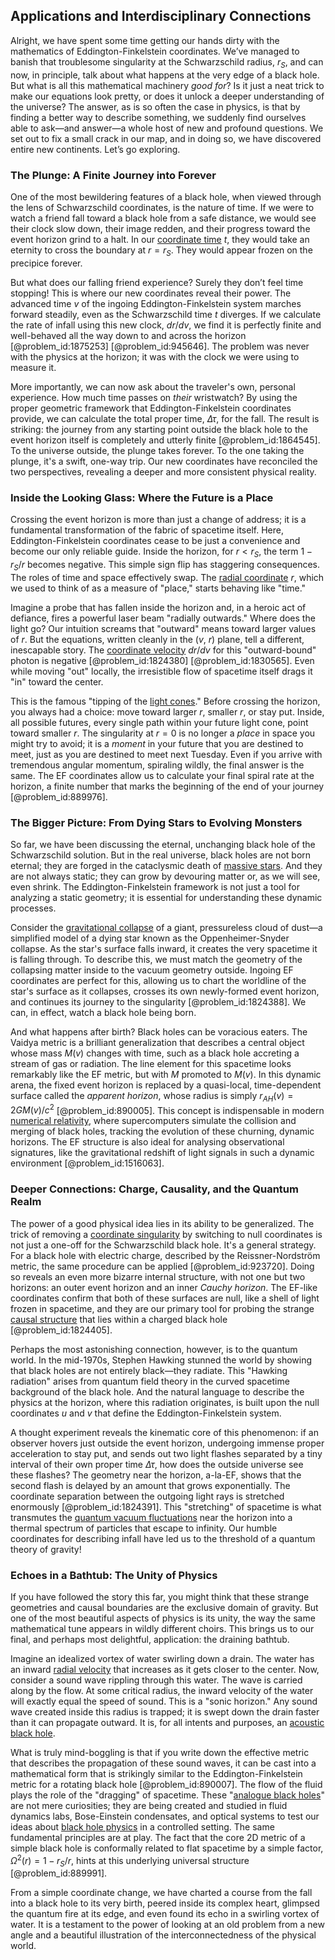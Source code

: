 ## Applications and Interdisciplinary Connections

Alright, we have spent some time getting our hands dirty with the mathematics of Eddington-Finkelstein coordinates. We’ve managed to banish that troublesome singularity at the Schwarzschild radius, $r_S$, and can now, in principle, talk about what happens at the very edge of a black hole. But what is all this mathematical machinery *good for*? Is it just a neat trick to make our equations look pretty, or does it unlock a deeper understanding of the universe? The answer, as is so often the case in physics, is that by finding a better way to describe something, we suddenly find ourselves able to ask—and answer—a whole host of new and profound questions. We set out to fix a small crack in our map, and in doing so, we have discovered entire new continents. Let’s go exploring.

### The Plunge: A Finite Journey into Forever

One of the most bewildering features of a black hole, when viewed through the lens of Schwarzschild coordinates, is the nature of time. If we were to watch a friend fall toward a black hole from a safe distance, we would see their clock slow down, their image redden, and their progress toward the event horizon grind to a halt. In our [coordinate time](@article_id:263226) $t$, they would take an eternity to cross the boundary at $r = r_S$. They would appear frozen on the precipice forever.

But what does our falling friend experience? Surely they don’t feel time stopping! This is where our new coordinates reveal their power. The advanced time $v$ of the ingoing Eddington-Finkelstein system marches forward steadily, even as the Schwarzschild time $t$ diverges. If we calculate the rate of infall using this new clock, $dr/dv$, we find it is perfectly finite and well-behaved all the way down to and across the horizon [@problem_id:1875253] [@problem_id:945646]. The problem was never with the physics at the horizon; it was with the clock we were using to measure it.

More importantly, we can now ask about the traveler's own, personal experience. How much time passes on *their* wristwatch? By using the proper geometric framework that Eddington-Finkelstein coordinates provide, we can calculate the total proper time, $\Delta\tau$, for the fall. The result is striking: the journey from any starting point outside the black hole to the event horizon itself is completely and utterly finite [@problem_id:1864545]. To the universe outside, the plunge takes forever. To the one taking the plunge, it's a swift, one-way trip. Our new coordinates have reconciled the two perspectives, revealing a deeper and more consistent physical reality.

### Inside the Looking Glass: Where the Future is a Place

Crossing the event horizon is more than just a change of address; it is a fundamental transformation of the fabric of spacetime itself. Here, Eddington-Finkelstein coordinates cease to be just a convenience and become our only reliable guide. Inside the horizon, for $r < r_S$, the term $1 - r_S/r$ becomes negative. This simple sign flip has staggering consequences. The roles of time and space effectively swap. The [radial coordinate](@article_id:164692) $r$, which we used to think of as a measure of "place," starts behaving like "time."

Imagine a probe that has fallen inside the horizon and, in a heroic act of defiance, fires a powerful laser beam "radially outwards." Where does the light go? Our intuition screams that "outward" means toward larger values of $r$. But the equations, written cleanly in the ($v$, $r$) plane, tell a different, inescapable story. The [coordinate velocity](@article_id:272055) $dr/dv$ for this "outward-bound" photon is negative [@problem_id:1824380] [@problem_id:1830565]. Even while moving "out" locally, the irresistible flow of spacetime itself drags it "in" toward the center.

This is the famous "tipping of the [light cones](@article_id:158510)." Before crossing the horizon, you always had a choice: move toward larger $r$, smaller $r$, or stay put. Inside, all possible futures, every single path within your future light cone, point toward smaller $r$. The singularity at $r=0$ is no longer a *place* in space you might try to avoid; it is a *moment* in your future that you are destined to meet, just as you are destined to meet next Tuesday. Even if you arrive with tremendous angular momentum, spiraling wildly, the final answer is the same. The EF coordinates allow us to calculate your final spiral rate at the horizon, a finite number that marks the beginning of the end of your journey [@problem_id:889976].

### The Bigger Picture: From Dying Stars to Evolving Monsters

So far, we have been discussing the eternal, unchanging black hole of the Schwarzschild solution. But in the real universe, black holes are not born eternal; they are forged in the cataclysmic death of [massive stars](@article_id:159390). And they are not always static; they can grow by devouring matter or, as we will see, even shrink. The Eddington-Finkelstein framework is not just a tool for analyzing a static geometry; it is essential for understanding these dynamic processes.

Consider the [gravitational collapse](@article_id:160781) of a giant, pressureless cloud of dust—a simplified model of a dying star known as the Oppenheimer-Snyder collapse. As the star's surface falls inward, it creates the very spacetime it is falling through. To describe this, we must match the geometry of the collapsing matter inside to the vacuum geometry outside. Ingoing EF coordinates are perfect for this, allowing us to chart the worldline of the star's surface as it collapses, crosses its own newly-formed event horizon, and continues its journey to the singularity [@problem_id:1824388]. We can, in effect, watch a black hole being born.

And what happens after birth? Black holes can be voracious eaters. The Vaidya metric is a brilliant generalization that describes a central object whose mass $M(v)$ changes with time, such as a black hole accreting a stream of gas or radiation. The line element for this spacetime looks remarkably like the EF metric, but with $M$ promoted to $M(v)$. In this dynamic arena, the fixed event horizon is replaced by a quasi-local, time-dependent surface called the *apparent horizon*, whose radius is simply $r_{AH}(v) = 2GM(v)/c^2$ [@problem_id:890005]. This concept is indispensable in modern [numerical relativity](@article_id:139833), where supercomputers simulate the collision and merging of black holes, tracking the evolution of these churning, dynamic horizons. The EF structure is also ideal for analysing observational signatures, like the gravitational redshift of light signals in such a dynamic environment [@problem_id:1516063].

### Deeper Connections: Charge, Causality, and the Quantum Realm

The power of a good physical idea lies in its ability to be generalized. The trick of removing a [coordinate singularity](@article_id:158666) by switching to null coordinates is not just a one-off for the Schwarzschild black hole. It's a general strategy. For a black hole with electric charge, described by the Reissner-Nordström metric, the same procedure can be applied [@problem_id:923720]. Doing so reveals an even more bizarre internal structure, with not one but two horizons: an outer event horizon and an inner *Cauchy horizon*. The EF-like coordinates confirm that both of these surfaces are null, like a shell of light frozen in spacetime, and they are our primary tool for probing the strange [causal structure](@article_id:159420) that lies within a charged black hole [@problem_id:1824405].

Perhaps the most astonishing connection, however, is to the quantum world. In the mid-1970s, Stephen Hawking stunned the world by showing that black holes are not entirely black—they radiate. This "Hawking radiation" arises from quantum field theory in the curved spacetime background of the black hole. And the natural language to describe the physics at the horizon, where this radiation originates, is built upon the null coordinates $u$ and $v$ that define the Eddington-Finkelstein system.

A thought experiment reveals the kinematic core of this phenomenon: if an observer hovers just outside the event horizon, undergoing immense proper acceleration to stay put, and sends out two light flashes separated by a tiny interval of their own proper time $\Delta\tau$, how does the outside universe see these flashes? The geometry near the horizon, a-la-EF, shows that the second flash is delayed by an amount that grows exponentially. The coordinate separation between the outgoing light rays is stretched enormously [@problem_id:1824391]. This "stretching" of spacetime is what transmutes the [quantum vacuum fluctuations](@article_id:141088) near the horizon into a thermal spectrum of particles that escape to infinity. Our humble coordinates for describing infall have led us to the threshold of a quantum theory of gravity!

### Echoes in a Bathtub: The Unity of Physics

If you have followed the story this far, you might think that these strange geometries and causal boundaries are the exclusive domain of gravity. But one of the most beautiful aspects of physics is its unity, the way the same mathematical tune appears in wildly different choirs. This brings us to our final, and perhaps most delightful, application: the draining bathtub.

Imagine an idealized vortex of water swirling down a drain. The water has an inward [radial velocity](@article_id:159330) that increases as it gets closer to the center. Now, consider a sound wave rippling through this water. The wave is carried along by the flow. At some critical radius, the inward velocity of the water will exactly equal the speed of sound. This is a "sonic horizon." Any sound wave created inside this radius is trapped; it is swept down the drain faster than it can propagate outward. It is, for all intents and purposes, an [acoustic black hole](@article_id:157273).

What is truly mind-boggling is that if you write down the effective metric that describes the propagation of these sound waves, it can be cast into a mathematical form that is strikingly similar to the Eddington-Finkelstein metric for a rotating black hole [@problem_id:890007]. The flow of the fluid plays the role of the "dragging" of spacetime. These "[analogue black holes](@article_id:159554)" are not mere curiosities; they are being created and studied in fluid dynamics labs, Bose-Einstein condensates, and optical systems to test our ideas about [black hole physics](@article_id:159978) in a controlled setting. The same fundamental principles are at play. The fact that the core 2D metric of a simple black hole is conformally related to flat spacetime by a simple factor, $\Omega^2(r) = 1 - r_S/r$, hints at this underlying universal structure [@problem_id:889991].

From a simple coordinate change, we have charted a course from the fall into a black hole to its very birth, peered inside its complex heart, glimpsed the quantum fire at its edge, and even found its echo in a swirling vortex of water. It is a testament to the power of looking at an old problem from a new angle and a beautiful illustration of the interconnectedness of the physical world.